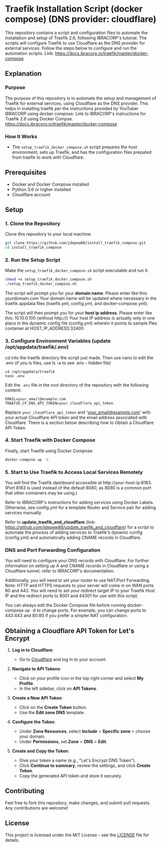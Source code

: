 
# Traefik Installation Script (docker compose) (DNS provider: cloudflare)

This repository contains a script and configuration files to automate the installation and setup of Traefik 2.6, following IBRACORP's tutorial. The scripts will configure Traefik to use Cloudflare as the DNS provider for external services. Follow the steps below to configure and run the automation scripts.  Link:  https://docs.ibracorp.io/traefik/master/docker-compose

## Explanation

### Purpose

The purpose of this repository is to automate the setup and management of Traefik for external services, using Cloudflare as the DNS provider. This helps in installing traefik per the instructions provided by YouTuber IBRACORP using docker compose.
Link to IBRACORP's instructions for Traefik 2.6 using Docker Compse.  https://docs.ibracorp.io/traefik/master/docker-compose

### How It Works

- The `setup_traefik_docker_compose.sh` script prepares the host environment, sets up Traefik, and has the configuration files prepated from traefik to work with Cloudflare.

## Prerequisites

- Docker and Docker Compose installed
- Python 3.6 or higher installed
- Cloudflare account

## Setup

### 1. Clone the Repository

Clone this repository to your local machine.

```bash
git clone https://github.com/jdepew88/install_traefik_compose.git
cd install_traefik_compose
```

### 2. Run the Setup Script

Make the `setup_traefik_docker_compose.sh` script executable and run it:

```bash
chmod +x setup_traefik_docker_compose.sh
./setup_traefik_docker_compose.sh
```

The script will prompt you for your **domain name**.  Please enter like this: yourdomain.com
Your domain name will be updated where necessary in the traefik appdata files (traefik.yml, config.yml, and docker-compose.yml).

The script will then prompt you for your **host ip address**.  Please enter like this: 10.10.0.100 (without http://)
Your host IP address is actually only in one place in the dynamic config file (config.yml) wherein it points to sample Plex container at HOST_IP_ADDRESS:32400

### 3. Configure Environment Variables (update /opt/appdata/traefik/.env)

cd into the traefik directory the script just made. Then use nano to edit the .env (if you ls files, use ls -a to see .env - hidden file)
```
cd /opt/appdata/traefik
nano .env
```

Edit the `.env` file in the root directory of the repository with the following content:

```dotenv
EMAIL=your_email@example.com
TRAEFIK_CF_DNS_API_TOKEN=your_cloudflare_api_token
```
Replace `your_cloudflare_api_token` and 'your_email@example.com' with your actual Cloudflare API token and the email address associated with Cloudflare.
There is a section below describing how to Obtain a Cloudflare API Token.

### 4. Start Traefik with Docker Compose

Finally, start Traefik using Docker Compose:

```bash
docker-compose up -d
```
### 5. Start to Use Traefik to Access Local Services Remotely

You will find the Traefik dashboard accessible at http://your-host-ip:8183. (Port 8183 is used instead of the default 8080, as 8080 is a common port that other containers may be using.)

Refer to IBRACORP's instructions for adding services using Docker Labels. Otherwise, see config.yml for a template Router and Service pair for adding services manually.

Refer to **update_traefik_and_cloudflare** (link: https://github.com/jdepew88/update_traefik_and_cloudflare) for a script to automate the process of adding services to Traefik's dynamic config (config.yml) and automatically adding CNAME records in Cloudflare.

### DNS and Port Forwarding Configuration
You will need to configure your DNS records with Cloudflare. For further information on setting up A and CNAME records in Cloudflare or using a Cloudflare tunnel, refer to IBRACORP's documentation.

Additionally, you will need to set your router to use NAT/Port Forwarding. Note: HTTP and HTTPS requests to your server will come in on WAN ports 80 and 443. You will need to set your redirect target IP to your Traefik Host IP and the redirect ports to 8001 and 44301 for use with this script.

You can always edit the Docker Compose file before running docker-compose up -d to change ports. For example, you can change ports to 443:443 and 80:80 if you prefer a simpler NAT configuration.


## Obtaining a Cloudflare API Token for Let's Encrypt

1. **Log in to Cloudflare**:
   - Go to [Cloudflare](https://www.cloudflare.com) and log in to your account.

2. **Navigate to API Tokens**:
   - Click on your profile icon in the top right corner and select **My Profile**.
   - In the left sidebar, click on **API Tokens**.

3. **Create a New API Token**:
   - Click on the **Create Token** button.
   - Use the **Edit zone DNS** template.

4. **Configure the Token**:
   - Under **Zone Resources**, select **Include** > **Specific zone** > choose your domain.
   - Under **Permissions**, set **Zone** > **DNS** > **Edit**.

5. **Create and Copy the Token**:
   - Give your token a name (e.g., "Let's Encrypt DNS Token").
   - Click **Continue to summary**, review the settings, and click **Create Token**.
   - Copy the generated API token and store it securely.


## Contributing

Feel free to fork this repository, make changes, and submit pull requests. Any contributions are welcome!

## License

This project is licensed under the MIT License - see the [LICENSE](LICENSE) file for details.
